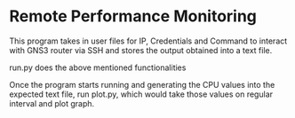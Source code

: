 # Remote Performance Monitoring
This program takes in user files for IP, Credentials and Command to interact with GNS3 router via SSH and stores the output obtained into a text file.

run.py does the above mentioned functionalities

Once the program starts running and generating the CPU values into the expected text file, run plot.py, which would take those values on regular interval and plot graph.
